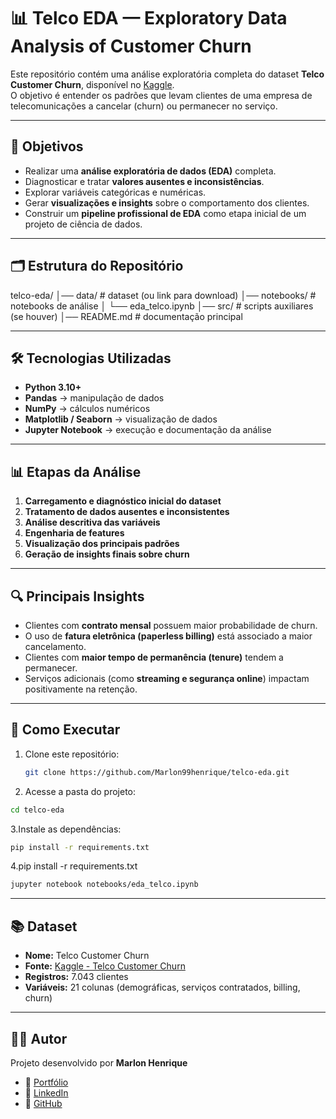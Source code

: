 # 📊 Telco EDA — Exploratory Data Analysis of Customer Churn

Este repositório contém uma análise exploratória completa do dataset **Telco Customer Churn**, disponível no [Kaggle](https://www.kaggle.com/datasets/blastchar/telco-customer-churn).  
O objetivo é entender os padrões que levam clientes de uma empresa de telecomunicações a cancelar (churn) ou permanecer no serviço.

---

## 🎯 Objetivos
- Realizar uma **análise exploratória de dados (EDA)** completa.  
- Diagnosticar e tratar **valores ausentes e inconsistências**.  
- Explorar variáveis categóricas e numéricas.  
- Gerar **visualizações e insights** sobre o comportamento dos clientes.  
- Construir um **pipeline profissional de EDA** como etapa inicial de um projeto de ciência de dados.

---

## 🗂️ Estrutura do Repositório
telco-eda/
│── data/ # dataset (ou link para download)
│── notebooks/ # notebooks de análise
│ └── eda_telco.ipynb
│── src/ # scripts auxiliares (se houver)
│── README.md # documentação principal  


---

## 🛠️ Tecnologias Utilizadas
- **Python 3.10+**
- **Pandas** → manipulação de dados  
- **NumPy** → cálculos numéricos  
- **Matplotlib / Seaborn** → visualização de dados  
- **Jupyter Notebook** → execução e documentação da análise  

---

## 📊 Etapas da Análise
1. **Carregamento e diagnóstico inicial do dataset**  
2. **Tratamento de dados ausentes e inconsistentes**  
3. **Análise descritiva das variáveis**  
4. **Engenharia de features**  
5. **Visualização dos principais padrões**  
6. **Geração de insights finais sobre churn**

---

## 🔍 Principais Insights
- Clientes com **contrato mensal** possuem maior probabilidade de churn.  
- O uso de **fatura eletrônica (paperless billing)** está associado a maior cancelamento.  
- Clientes com **maior tempo de permanência (tenure)** tendem a permanecer.  
- Serviços adicionais (como **streaming e segurança online**) impactam positivamente na retenção.  

---

## 🚀 Como Executar
1. Clone este repositório:  
   ```bash
   git clone https://github.com/Marlon99henrique/telco-eda.git
    ```
2. Acesse a pasta do projeto:
  ```bash
cd telco-eda
  ```
3.Instale as dependências:
```bash
pip install -r requirements.txt
```
4.pip install -r requirements.txt
```bash
jupyter notebook notebooks/eda_telco.ipynb
```
---
## 📚 Dataset
- **Nome:** Telco Customer Churn  
- **Fonte:** [Kaggle - Telco Customer Churn](https://www.kaggle.com/datasets/blastchar/telco-customer-churn)  
- **Registros:** 7.043 clientes  
- **Variáveis:** 21 colunas (demográficas, serviços contratados, billing, churn)  


---
## 👨‍💻 Autor
Projeto desenvolvido por **Marlon Henrique**  

- 🔗 [Portfólio](https://marlon99henrique.github.io/)  
- 💼 [LinkedIn](https://www.linkedin.com/in/seu-perfil)  
- 🐙 [GitHub](https://github.com/Marlon99henrique)  

